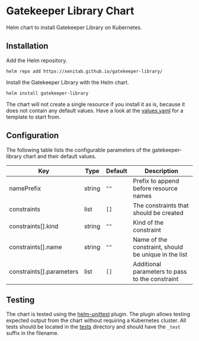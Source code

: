 # Gatekeeper Library Chart
Helm chart to install Gatekeeper Library on Kubernetes.

## Installation
Add the Helm repository.
```shell
helm repo add https://xenitab.github.io/gatekeeper-library/
```

Install the Gatekeeper Library with the Helm chart.
```shell
helm install gatekeeper-library
```

The chart will not create a single resource if you install it as is, because it does not contain
any default values. Have a look at the [values.yaml](./values.yaml) for a template to start from.

## Configuration
The following table lists the configurable parameters of the gatekeeper-library chart and their default values.

| Key | Type | Default | Description |
|-----|------|---------|-------------|
| namePrefix | string | `""` | Prefix to append before resource names |
| constraints | list | `[]` | The constraints that should be created |
| constraints[].kind | string | `""` | Kind of the constraint |
| constraints[].name | string | `""` | Name of the constraint, should be unique in the list |
| constraints[].parameters | list | `[]` | Additional parameters to pass to the constraint |

## Testing
The chart is tested using the [helm-unittest](https://github.com/quintush/helm-unittest) plugin. The plugin allows
testing expected output from the chart without requiring a Kubernetes cluster. All tests should be located in the
[tests](./tests) directory and should have the `_test` suffix in the filename.
